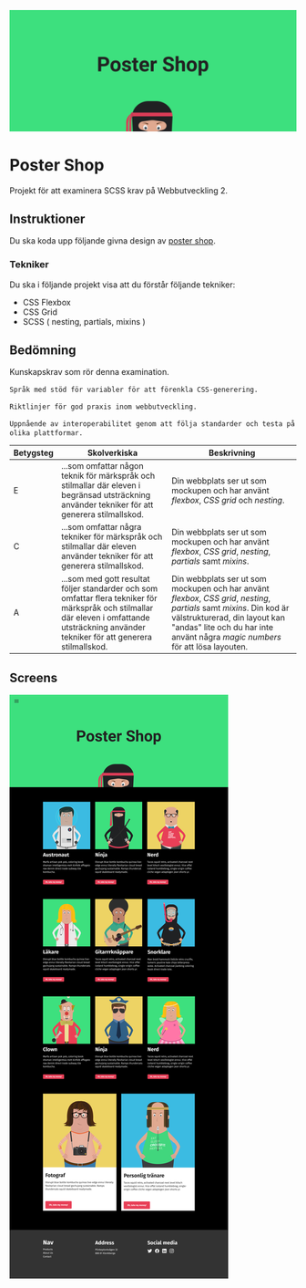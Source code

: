 ![poster](./poster.png)
# Poster Shop
Projekt för att examinera SCSS krav på Webbutveckling 2.

## Instruktioner
Du ska koda upp följande givna design av [poster shop](https://www.figma.com/file/ApkqGdPVOlTaKVX6r12bGv/Poster-Shop?node-id=1%3A2).

### Tekniker
Du ska i följande projekt visa att du förstår följande tekniker:
- CSS Flexbox
- CSS Grid
- SCSS ( nesting, partials, mixins )

## Bedömning
Kunskapskrav som rör denna examination.  
```
Språk med stöd för variabler för att förenkla CSS-generering.
```
```
Riktlinjer för god praxis inom webbutveckling.
```
```
Uppnående av interoperabilitet genom att följa standarder och testa på olika plattformar.
```
|Betygsteg|Skolverkiska|Beskrivning|
|---|---|---|
|E|...som omfattar någon teknik för märkspråk och stilmallar där eleven i begränsad utsträckning använder tekniker för att generera stilmallskod.|Din webbplats ser ut som mockupen och har använt *flexbox*, *CSS grid* och *nesting*.|
|C|...som omfattar några tekniker för märkspråk och stilmallar där eleven använder tekniker för att generera stilmallskod.|Din webbplats ser ut som mockupen och har använt *flexbox*, *CSS grid*, *nesting*, *partials* samt *mixins*.|
|A|...som med gott resultat följer standarder och som omfattar flera tekniker för märkspråk och stilmallar där eleven i omfattande utsträckning använder tekniker för att generera stilmallskod.|Din webbplats ser ut som mockupen och har använt *flexbox*, *CSS grid*, *nesting*, *partials* samt *mixins*. Din kod är välstrukturerad, din layout kan "andas" lite och du har inte använt några *magic numbers* för att lösa layouten.|

## Screens
![screens](./screens.png)
